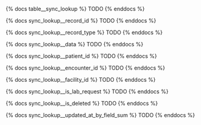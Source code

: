 {% docs table__sync_lookup %}
TODO
{% enddocs %}

{% docs sync_lookup__record_id %}
TODO
{% enddocs %}

{% docs sync_lookup__record_type %}
TODO
{% enddocs %}

{% docs sync_lookup__data %}
TODO
{% enddocs %}

{% docs sync_lookup__patient_id %}
TODO
{% enddocs %}

{% docs sync_lookup__encounter_id %}
TODO
{% enddocs %}

{% docs sync_lookup__facility_id %}
TODO
{% enddocs %}

{% docs sync_lookup__is_lab_request %}
TODO
{% enddocs %}

{% docs sync_lookup__is_deleted %}
TODO
{% enddocs %}

{% docs sync_lookup__updated_at_by_field_sum %}
TODO
{% enddocs %}
